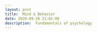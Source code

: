 ```yaml
---
layout: post
title:  Mind & Behavior
date: 2020-09-28 21:01:00
description:  Fundamentals of psychology
---
```


